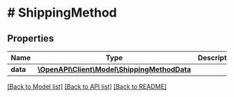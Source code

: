 # # ShippingMethod

## Properties

Name | Type | Description | Notes
------------ | ------------- | ------------- | -------------
**data** | [**\OpenAPI\Client\Model\ShippingMethodData**](ShippingMethodData.md) |  |

[[Back to Model list]](../../README.md#models) [[Back to API list]](../../README.md#endpoints) [[Back to README]](../../README.md)
